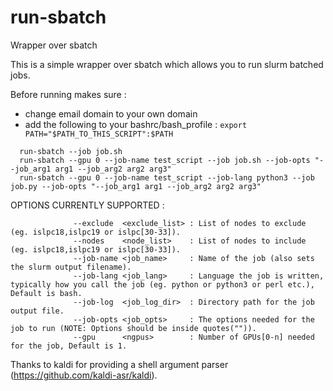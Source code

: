 # run-sbatch
Wrapper over sbatch

This is a simple wrapper over sbatch which allows you to run slurm batched jobs.

Before running makes sure :
- change email domain to your own domain
- add the following to your bashrc/bash_profile : `export PATH="$PATH_TO_THIS_SCRIPT":$PATH` 

```
  run-sbatch --job job.sh
  run-sbatch --gpu 0 --job-name test_script --job job.sh --job-opts "--job_arg1 arg1 --job_arg2 arg2 arg3"
  run-sbatch --gpu 0 --job-name test_script --job-lang python3 --job job.py --job-opts "--job_arg1 arg1 --job_arg2 arg2 arg3"
```

OPTIONS CURRENTLY SUPPORTED :
```
              --exclude  <exclude_list> : List of nodes to exclude (eg. islpc18,islpc19 or islpc[30-33]).
              --nodes    <node_list>    : List of nodes to include (eg. islpc18,islpc19 or islpc[30-33]).
              --job-name <job_name>     : Name of the job (also sets the slurm output filename).
              --job-lang <job_lang>     : Language the job is written, typically how you call the job (eg. python or python3 or perl etc.), Default is bash.
              --job-log  <job_log_dir>  : Directory path for the job output file.
              --job-opts <job_opts>     : The options needed for the job to run (NOTE: Options should be inside quotes("")).
              --gpu      <ngpus>        : Number of GPUs[0-n] needed for the job, Default is 1.
```

Thanks to kaldi for providing a shell argument parser (https://github.com/kaldi-asr/kaldi).
